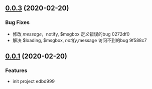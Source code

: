 ## [0.0.3](/compare/v0.0.1...v0.0.3) (2020-02-20)


### Bug Fixes

* 修改 $message，$notify, $msgbox 定义错误的bug 0272df0
* 解决 $loading, $msgbox, $notify,$message 访问不到的bug 9f588c7



## [0.0.1](/compare/edbd99924895df66dcfb3318d248ba21b948adbe...v0.0.1) (2020-02-20)


### Features

* init project edbd999



